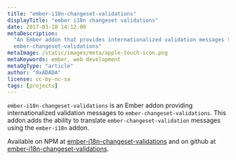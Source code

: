 ```yaml
---
title: "ember-i18n-changeset-validations"
displayTitle: "ember i18n changeset validations"
date: 2017-03-18 14:12:00
metaDescription:
  "An Ember addon that provides internationalized validation messages to
  ember-changeset-validations"
metaImage: /static/images/meta/apple-touch-icon.png
metaKeywords: ember, web development
metaOgType: "article"
author: "0xADADA"
license: cc-by-nc-sa
tags: [projects]
---
```


`ember-i18n-changeset-validations` is an Ember addon providing internationalized
validation messages to `ember-changeset-validations`. This addon adds the
ability to translate `ember-changeset-validation` messages using the
`ember-i18n` addon.

Available on NPM at
[ember-i18n-changeset-validations](https://www.npmjs.com/package/ember-i18n-changeset-validations)
and on github at
[ember-i18n-changeset-validations](https://github.com/mirai-audio/ember-i18n-changeset-validations).
